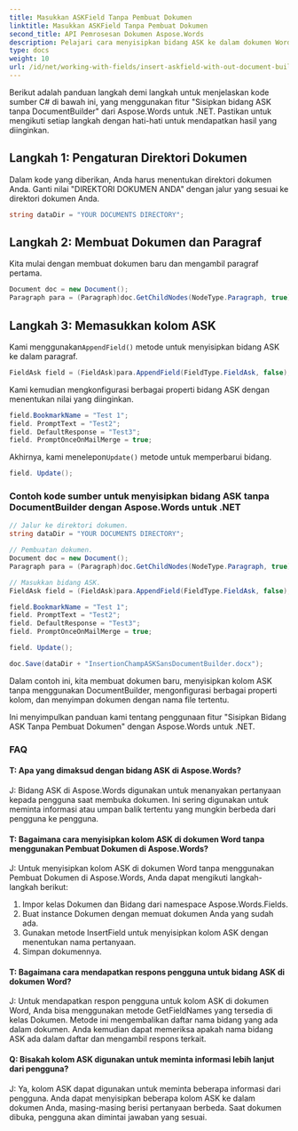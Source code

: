 ```yaml
---
title: Masukkan ASKField Tanpa Pembuat Dokumen
linktitle: Masukkan ASKField Tanpa Pembuat Dokumen
second_title: API Pemrosesan Dokumen Aspose.Words
description: Pelajari cara menyisipkan bidang ASK ke dalam dokumen Word Anda dengan Aspose.Words untuk .NET.
type: docs
weight: 10
url: /id/net/working-with-fields/insert-askfield-with-out-document-builder/
---
```


Berikut adalah panduan langkah demi langkah untuk menjelaskan kode sumber C# di bawah ini, yang menggunakan fitur "Sisipkan bidang ASK tanpa DocumentBuilder" dari Aspose.Words untuk .NET. Pastikan untuk mengikuti setiap langkah dengan hati-hati untuk mendapatkan hasil yang diinginkan.

## Langkah 1: Pengaturan Direktori Dokumen

Dalam kode yang diberikan, Anda harus menentukan direktori dokumen Anda. Ganti nilai "DIREKTORI DOKUMEN ANDA" dengan jalur yang sesuai ke direktori dokumen Anda.

```csharp
string dataDir = "YOUR DOCUMENTS DIRECTORY";
```

## Langkah 2: Membuat Dokumen dan Paragraf

Kita mulai dengan membuat dokumen baru dan mengambil paragraf pertama.

```csharp
Document doc = new Document();
Paragraph para = (Paragraph)doc.GetChildNodes(NodeType.Paragraph, true)[0];
```

## Langkah 3: Memasukkan kolom ASK

 Kami menggunakan`AppendField()` metode untuk menyisipkan bidang ASK ke dalam paragraf.

```csharp
FieldAsk field = (FieldAsk)para.AppendField(FieldType.FieldAsk, false);
```

Kami kemudian mengkonfigurasi berbagai properti bidang ASK dengan menentukan nilai yang diinginkan.

```csharp
field.BookmarkName = "Test 1";
field. PromptText = "Test2";
field. DefaultResponse = "Test3";
field. PromptOnceOnMailMerge = true;
```

 Akhirnya, kami menelepon`Update()` metode untuk memperbarui bidang.

```csharp
field. Update();
```

### Contoh kode sumber untuk menyisipkan bidang ASK tanpa DocumentBuilder dengan Aspose.Words untuk .NET

```csharp
// Jalur ke direktori dokumen.
string dataDir = "YOUR DOCUMENTS DIRECTORY";

// Pembuatan dokumen.
Document doc = new Document();
Paragraph para = (Paragraph)doc.GetChildNodes(NodeType.Paragraph, true)[0];

// Masukkan bidang ASK.
FieldAsk field = (FieldAsk)para.AppendField(FieldType.FieldAsk, false);

field.BookmarkName = "Test 1";
field. PromptText = "Test2";
field. DefaultResponse = "Test3";
field. PromptOnceOnMailMerge = true;

field. Update();

doc.Save(dataDir + "InsertionChampASKSansDocumentBuilder.docx");
```

Dalam contoh ini, kita membuat dokumen baru, menyisipkan kolom ASK tanpa menggunakan DocumentBuilder, mengonfigurasi berbagai properti kolom, dan menyimpan dokumen dengan nama file tertentu.

Ini menyimpulkan panduan kami tentang penggunaan fitur "Sisipkan Bidang ASK Tanpa Pembuat Dokumen" dengan Aspose.Words untuk .NET.

### FAQ

#### T: Apa yang dimaksud dengan bidang ASK di Aspose.Words?

J: Bidang ASK di Aspose.Words digunakan untuk menanyakan pertanyaan kepada pengguna saat membuka dokumen. Ini sering digunakan untuk meminta informasi atau umpan balik tertentu yang mungkin berbeda dari pengguna ke pengguna.

#### T: Bagaimana cara menyisipkan kolom ASK di dokumen Word tanpa menggunakan Pembuat Dokumen di Aspose.Words?

J: Untuk menyisipkan kolom ASK di dokumen Word tanpa menggunakan Pembuat Dokumen di Aspose.Words, Anda dapat mengikuti langkah-langkah berikut:

1. Impor kelas Dokumen dan Bidang dari namespace Aspose.Words.Fields.
2. Buat instance Dokumen dengan memuat dokumen Anda yang sudah ada.
3. Gunakan metode InsertField untuk menyisipkan kolom ASK dengan menentukan nama pertanyaan.
4. Simpan dokumennya.

#### T: Bagaimana cara mendapatkan respons pengguna untuk bidang ASK di dokumen Word?

J: Untuk mendapatkan respon pengguna untuk kolom ASK di dokumen Word, Anda bisa menggunakan metode GetFieldNames yang tersedia di kelas Dokumen. Metode ini mengembalikan daftar nama bidang yang ada dalam dokumen. Anda kemudian dapat memeriksa apakah nama bidang ASK ada dalam daftar dan mengambil respons terkait.

#### Q: Bisakah kolom ASK digunakan untuk meminta informasi lebih lanjut dari pengguna?

J: Ya, kolom ASK dapat digunakan untuk meminta beberapa informasi dari pengguna. Anda dapat menyisipkan beberapa kolom ASK ke dalam dokumen Anda, masing-masing berisi pertanyaan berbeda. Saat dokumen dibuka, pengguna akan dimintai jawaban yang sesuai.